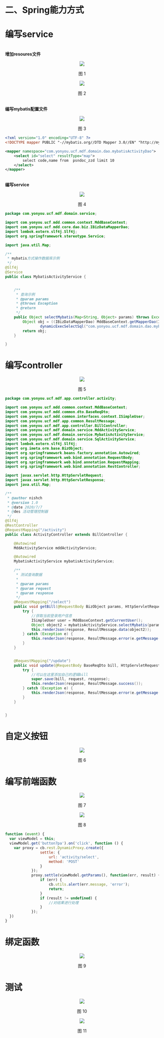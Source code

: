 # 二、Spring能力方式


# 编写service

<br />**增加resoures文件**<br />

<div align=center>
<img src="/mybook/yonbuilder/professionallink/1-/images/spring/1.png"/>
</div>
<p align="center">图 1</p>

<div align=center>
<img src="/mybook/yonbuilder/professionallink/1-/images/spring/2.png"/>
</div>
<p align="center">图 2</p>

<br />**编写mybatis配置文件**<br />

<div align=center>
<img src="/mybook/yonbuilder/professionallink/1-/images/spring/3.png"/>
</div>
<p align="center">图 3</p>

```xml
<?xml version="1.0" encoding="UTF-8" ?>
<!DOCTYPE mapper PUBLIC "-//mybatis.org//DTD Mapper 3.0//EN" "http://mybatis.org/dtd/mybatis-3-mapper.dtd">

<mapper namespace="com.yonyou.ucf.mdf.domain.dao.mybatisActivityDao">
    <select id="select" resultType="map">
        select code,name from  psndoc_zzd limit 10
    </select>
</mapper>
```

<br />**编写service**<br />

<div align=center>
<img src="/mybook/yonbuilder/professionallink/1-/images/spring/4.png"/>
</div>
<p align="center">图 4</p>

```java
package com.yonyou.ucf.mdf.domain.service;

import com.yonyou.ucf.mdd.common.context.MddBaseContext;
import com.yonyou.ucf.mdd.core.dao.biz.IBizDataMapperDao;
import lombok.extern.slf4j.Slf4j;
import org.springframework.stereotype.Service;

import java.util.Map;

/**
 * mybatis方式操作数据库示例
 */
@Slf4j
@Service
public class MybatisActivityService {


    /**
     * 查询示例
     * @param params
     * @throws Exception
     * @return
     */
    public Object selectMybatis(Map<String, Object> params) throws Exception {
        Object obj = ((IBizDataMapperDao) MddBaseContext.getMapperDao(IBizDataMapperDao.class)).
                dynamicExecSelectSql("com.yonyou.ucf.mdf.domain.dao.mybatisActivityDao.select", null);
        return obj;
    }

}
```


# 编写controller

<div align=center>
<img src="/mybook/yonbuilder/professionallink/1-/images/spring/5.jpeg"/>
</div>
<p align="center">图 5</p>

```java
package com.yonyou.ucf.mdf.app.controller.activity;

import com.yonyou.ucf.mdd.common.context.MddBaseContext;
import com.yonyou.ucf.mdd.common.dto.BaseReqDto;
import com.yonyou.ucf.mdd.common.interfaces.context.ISimpleUser;
import com.yonyou.ucf.mdf.app.common.ResultMessage;
import com.yonyou.ucf.mdf.app.controller.BillController;
import com.yonyou.ucf.mdf.domain.service.MddActivityService;
import com.yonyou.ucf.mdf.domain.service.MybatisActivityService;
import com.yonyou.ucf.mdf.domain.service.SqlActivityService;
import lombok.extern.slf4j.Slf4j;
import org.imeta.orm.base.BizObject;
import org.springframework.beans.factory.annotation.Autowired;
import org.springframework.web.bind.annotation.RequestBody;
import org.springframework.web.bind.annotation.RequestMapping;
import org.springframework.web.bind.annotation.RestController;

import javax.servlet.http.HttpServletRequest;
import javax.servlet.http.HttpServletResponse;
import java.util.Map;

/**
 * @author nishch
 * @version 1.0
 * @date 2020/7/7
 * @des 活动管理控制器
 */
@Slf4j
@RestController
@RequestMapping("/activity")
public class ActivityController extends BillController {

    @Autowired
    MddActivityService mddActivityService;

    @Autowired
    MybatisActivityService mybatisActivityService;

    /**
     * 测试查询数据
     *
     * @param params
     * @param request
     * @param response
     */
    @RequestMapping("/select")
    public void getBill(@RequestBody BizObject params, HttpServletRequest request, HttpServletResponse response) {
        try {
            //获取当前登录用户信息
            ISimpleUser user = MddBaseContext.getCurrentUser();
            Object object2 = mybatisActivityService.selectMybatis(params);
            this.renderJson(response, ResultMessage.data(object2));
        } catch (Exception e) {
            this.renderJson(response, ResultMessage.error(e.getMessage()));
        }
    }


    @RequestMapping("/update")
    public void update(@RequestBody BaseReqDto bill, HttpServletRequest request, HttpServletResponse response) {
        try {
            //可以在这里添加自己的逻辑bill
            super.save(bill, request, response);
            this.renderJson(response, ResultMessage.success());
        } catch (Exception e) {
            this.renderJson(response, ResultMessage.error(e.getMessage()));
        }
    }


}
```



# 自定义按钮

<div align=center>
<img src="/mybook/yonbuilder/professionallink/1-/images/spring/6.jpeg"/>
</div>
<p align="center">图 6</p>

# 编写前端函数

<div align=center>
<img src="/mybook/yonbuilder/professionallink/1-/images/spring/7.png"/>
</div>
<p align="center">图 7</p>

<div align=center>
<img src="/mybook/yonbuilder/professionallink/1-/images/spring/8.jpeg"/>
</div>
<p align="center">图 8</p>

```javascript
function (event) {
  var viewModel = this;
  viewModel.get('button7pa').on('click', function () {
    var proxy = cb.rest.DynamicProxy.create({
                settle: {
                    url: 'activity/select',
                    method: 'POST'
                }
            });
            proxy.settle(viewModel.getParams(), function(err, result) {
                if (err) {
                    cb.utils.alert(err.message, 'error');
                    return;
                }
                if (result != undefined) {
                    //对结果进行处理
                }
            });
  })
}
```



# 绑定函数

<div align=center>
<img src="/mybook/yonbuilder/professionallink/1-/images/spring/9.jpeg"/>
</div>
<p align="center">图 9</p>

# 测试

<div align=center>
<img src="/mybook/yonbuilder/professionallink/1-/images/spring/10.jpeg"/>
</div>
<p align="center">图 10</p>

<div align=center>
<img src="/mybook/yonbuilder/professionallink/1-/images/spring/11.png"/>
</div>
<p align="center">图 11</p>
